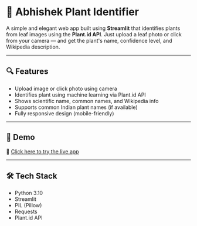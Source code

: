 # 🌿 Abhishek Plant Identifier

A simple and elegant web app built using **Streamlit** that identifies plants from leaf images using the **Plant.id API**. Just upload a leaf photo or click from your camera — and get the plant's name, confidence level, and Wikipedia description.

---

## 🔍 Features

- Upload image or click photo using camera
- Identifies plant using machine learning via Plant.id API
- Shows scientific name, common names, and Wikipedia info
- Supports common Indian plant names (if available)
- Fully responsive design (mobile-friendly)

---

## 🚀 Demo

🔗 [Click here to try the live app](https://plant-identifier-abhishekgupta.streamlit.app)

---

## 🛠 Tech Stack

- Python 3.10
- Streamlit
- PIL (Pillow)
- Requests
- Plant.id API

